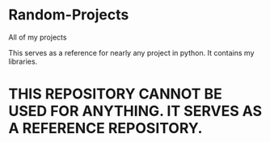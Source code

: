 # Random-Projects
All of my projects

This serves as a reference for nearly any project in python. It contains my libraries.

# THIS REPOSITORY CANNOT BE USED FOR ANYTHING. IT SERVES AS A REFERENCE REPOSITORY.
